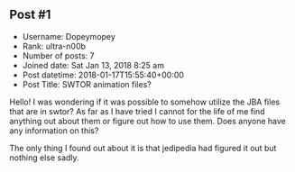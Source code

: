 ## Post #1
- Username: Dopeymopey
- Rank: ultra-n00b
- Number of posts: 7
- Joined date: Sat Jan 13, 2018 8:25 am
- Post datetime: 2018-01-17T15:55:40+00:00
- Post Title: SWTOR animation files?

Hello! I was wondering if it was possible to somehow utilize the JBA files that are in swtor? As far as I have tried I cannot for the life of me find anything out about them or figure out how to use them. Does anyone have any information on this?

The only thing I found out about it is that jedipedia had figured it out but nothing else sadly.
